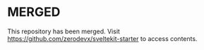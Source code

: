 # MERGED

This repository has been merged. Visit https://github.com/zerodevx/sveltekit-starter to access contents.
